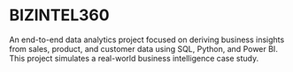 # BIZINTEL360
An end-to-end data analytics project focused on deriving business insights from sales, product, and customer data using SQL, Python, and Power BI. This project simulates a real-world business intelligence case study.
